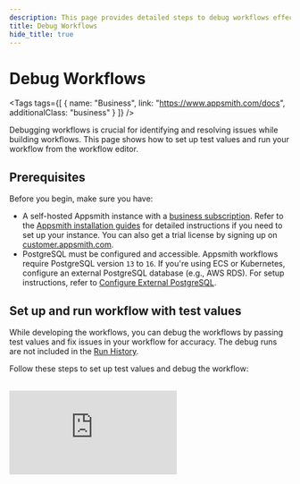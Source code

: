 ```yaml
---
description: This page provides detailed steps to debug workflows effectively using test values and logs.
title: Debug Workflows
hide_title: true
---
```


<!-- vale off -->

<div class="tag-wrapper">
 <h1>Debug Workflows</h1>

<Tags
tags={[
  { name: "Business", link: "https://www.appsmith.com/docs", additionalClass: "business" }
]}
/>

</div>

<!-- vale on -->

Debugging workflows is crucial for identifying and resolving issues while building workflows. This page shows how to set up test values and run your workflow from the workflow editor.

## Prerequisites

Before you begin, make sure you have:

- A self-hosted Appsmith instance with a [business subscription](https://www.appsmith.com/pricing). Refer to the [Appsmith installation guides](/getting-started/setup/installation-guides) for detailed instructions if you need to set up your instance. You can also get a trial license by signing up on [customer.appsmith.com](https://customer.appsmith.com/).
- PostgreSQL must be configured and accessible. Appsmith workflows require PostgreSQL version `13` to `16`. If you're using ECS or Kubernetes, configure an external PostgreSQL database (e.g., AWS RDS). For setup instructions, refer to [Configure External PostgreSQL](/getting-started/setup/instance-configuration/external-postgresql-rds). 

## Set up and run workflow with test values

While developing the workflows, you can debug the workflows by passing test values and fix issues in your workflow for accuracy. The debug runs are not included in the [Run History](/workflows/reference/run-history).

Follow these steps to set up test values and debug the workflow:

<br/>
<div style={{ position: "relative", paddingBottom: "calc(50.52% + 41px)", height: 0, width: "100%" }}>
  <iframe
    src="https://demo.arcade.software/rCIbiKPeSjXvc5O3cSF5?embed"
    frameBorder="0"
    loading="lazy"
    webkitAllowFullScreen
    mozAllowFullScreen
    allowFullScreen
    allow="fullscreen"
    style={{ position: "absolute", top: 0, left: 0, width: "100%", height: "100%" }}
    title="Appsmith | Connect Data"
  />
</div>

<br/><br/>

1. In your workflow, go to the *Response* tab and click the **Run** button.
2. Under the *Test values for function arguments* section, in the *Define test values for function arguments* field, enter your data in JSON format. For example, your workflow requires a `order_id`, and `status` as parameters:

    ```javascript
    {
      "order_id": "12345",
      "status": "pending"
    }
    ```

3. Insert `console.log` statements at relevant points in your code to print results based on the workflow's processing logic. For example, to verify the parameters passed to the workflow, add the following log statement:

    ```javascript
    console.log("Parameters: Order ID - ", data.order_id, " Status - ", data.status);
    ```
4. Click the **Run** button in the *Test values for function arguments* section to execute the workflow with the provided test data.

5. After running the workflow, review the run details to understand its behavior and identify any issues in the run details available on the right side. A sample workflow log details are as follows:

   <ZoomImage src=" /img/workflows-log-details.png" alt="Workflow Log Details" caption="Workflow Log Details" />

## Troubleshooting

If you face issues, contact the support team using the chat widget at the bottom right of this page.

## See also

* [Workflow Functions](/workflows/reference/workflow-functions) - Explore the variety of functions available for your workflows.
* [Run History](/workflows/reference/run-history) - Understand how to interpret and analyze the history of workflow runs.
